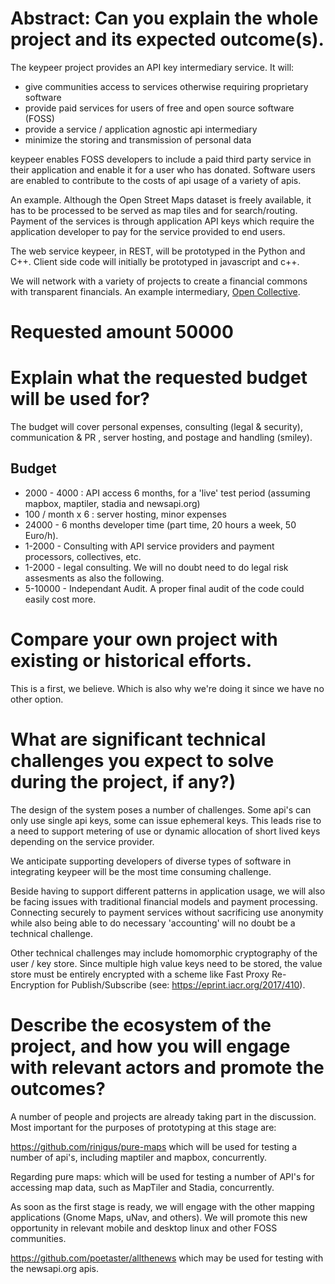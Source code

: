 # Abstract: Can you explain the whole project and its expected outcome(s).

The keypeer project provides an API key intermediary service. It will:

  * give communities access to services otherwise requiring proprietary software
  * provide paid services for users of free and open source software (FOSS)
  * provide a service / application agnostic api intermediary
  * minimize the storing and transmission of personal data 

keypeer enables FOSS developers to include a paid third party service in their application and enable it for a user who has donated. Software users are enabled to contribute to the costs of api usage of a variety of apis.

An example. Although the Open Street Maps dataset is freely available, it has to be processed to be served as map tiles and for search/routing. Payment of the services is through application API keys which require the application developer to pay for the service provided to end users. 

The web service keypeer, in REST, will be prototyped in the Python and C++. Client side code will initially be prototyped in javascript and c++. 

We will network with a variety of projects to create a financial commons with transparent financials.  An example intermediary, [Open Collective](https://opencollective.com/europe). 

# Requested amount  50000

# Explain what the requested budget will be used for? 

The budget will cover personal expenses, consulting (legal & security), communication & PR , server hosting, and postage and handling (smiley). 

## Budget

 * 2000 - 4000 :  API access 6 months, for a 'live' test period (assuming mapbox, maptiler, stadia and newsapi.org)
 * 100 / month x 6  : server hosting, minor expenses
 * 24000 - 6 months developer time (part time, 20 hours a week, 50 Euro/h). 
 * 1-2000 - Consulting with API service providers and payment processors, collectives, etc.
 * 1-2000 - legal consulting. We will no doubt need to do legal risk assesments as also the following.
 * 5-10000 - Independant Audit. A proper final audit of the code could easily cost more.

# Compare your own project with existing or historical efforts.

This is a first, we believe. Which is also why we're doing it since we have no other option.

# What are significant technical challenges you expect to solve during the project, if any?)

The design of the system poses a number of challenges. Some api's can only use single api keys, some can issue ephemeral keys.  This leads rise to a need to support metering of use or dynamic allocation of short lived keys depending on the service provider. 

We anticipate supporting developers of diverse types of software in integrating keypeer will be the most time consuming challenge.

Beside having to support different patterns in application usage, we will also be facing issues with traditional financial models and payment processing. Connecting securely to payment services without sacrificing use anonymity while also being able to do necessary 'accounting' will no doubt be a technical challenge.

Other technical challenges may include homomorphic cryptography of the user / key store. Since multiple high value keys need to be stored, the value store must be entirely encrypted with a scheme like Fast Proxy Re-Encryption for Publish/Subscribe (see: https://eprint.iacr.org/2017/410).

# Describe the ecosystem of the project, and how you will engage with relevant actors and promote the outcomes?

A number of people and projects are already taking part in the discussion. Most important for the purposes of prototyping at this stage are:

https://github.com/rinigus/pure-maps which will be used for testing a number of api's, including maptiler and mapbox, concurrently.

Regarding pure maps: which will be used for testing a number of API's for accessing map data, such as MapTiler and Stadia, concurrently.

As soon as the first stage is ready, we will engage with the other mapping applications (Gnome Maps, uNav, and others). We will promote this new opportunity in relevant mobile and desktop linux and other FOSS communities.

https://github.com/poetaster/allthenews which may be used for testing with the newsapi.org apis.

